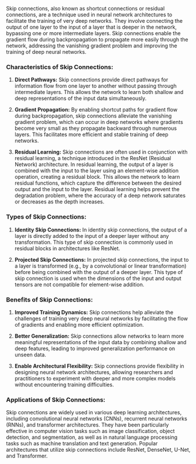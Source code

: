 Skip connections, also known as shortcut connections or residual connections, are a technique used in neural network architectures to facilitate the training of very deep networks. They involve connecting the output of one layer to the input of a layer that is deeper in the network, bypassing one or more intermediate layers. Skip connections enable the gradient flow during backpropagation to propagate more easily through the network, addressing the vanishing gradient problem and improving the training of deep neural networks.

### Characteristics of Skip Connections:

1. **Direct Pathways:** Skip connections provide direct pathways for information flow from one layer to another without passing through intermediate layers. This allows the network to learn both shallow and deep representations of the input data simultaneously.

2. **Gradient Propagation:** By enabling shortcut paths for gradient flow during backpropagation, skip connections alleviate the vanishing gradient problem, which can occur in deep networks where gradients become very small as they propagate backward through numerous layers. This facilitates more efficient and stable training of deep networks.

3. **Residual Learning:** Skip connections are often used in conjunction with residual learning, a technique introduced in the ResNet (Residual Network) architecture. In residual learning, the output of a layer is combined with the input to the layer using an element-wise addition operation, creating a residual block. This allows the network to learn residual functions, which capture the difference between the desired output and the input to the layer. Residual learning helps prevent the degradation problem, where the accuracy of a deep network saturates or decreases as the depth increases.

### Types of Skip Connections:

1. **Identity Skip Connections:** In identity skip connections, the output of a layer is directly added to the input of a deeper layer without any transformation. This type of skip connection is commonly used in residual blocks in architectures like ResNet.

2. **Projected Skip Connections:** In projected skip connections, the input to a layer is transformed (e.g., by a convolutional or linear transformation) before being combined with the output of a deeper layer. This type of skip connection is used when the dimensions of the input and output tensors are not compatible for element-wise addition.

### Benefits of Skip Connections:

1. **Improved Training Dynamics:** Skip connections help alleviate the challenges of training very deep neural networks by facilitating the flow of gradients and enabling more efficient optimization.

2. **Better Generalization:** Skip connections allow networks to learn more meaningful representations of the input data by combining shallow and deep features, leading to improved generalization performance on unseen data.

3. **Enable Architectural Flexibility:** Skip connections provide flexibility in designing neural network architectures, allowing researchers and practitioners to experiment with deeper and more complex models without encountering training difficulties.

### Applications of Skip Connections:

Skip connections are widely used in various deep learning architectures, including convolutional neural networks (CNNs), recurrent neural networks (RNNs), and transformer architectures. They have been particularly effective in computer vision tasks such as image classification, object detection, and segmentation, as well as in natural language processing tasks such as machine translation and text generation. Popular architectures that utilize skip connections include ResNet, DenseNet, U-Net, and Transformer.